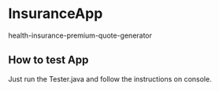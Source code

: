# InsuranceApp
health-insurance-premium-quote-generator


How to test App
---------------------
Just run the Tester.java and follow the instructions on console.
